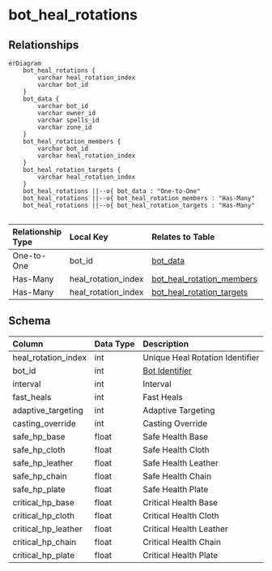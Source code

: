 # bot_heal_rotations

## Relationships

```mermaid
erDiagram
    bot_heal_rotations {
        varchar heal_rotation_index
        varchar bot_id
    }
    bot_data {
        varchar bot_id
        varchar owner_id
        varchar spells_id
        varchar zone_id
    }
    bot_heal_rotation_members {
        varchar bot_id
        varchar heal_rotation_index
    }
    bot_heal_rotation_targets {
        varchar heal_rotation_index
    }
    bot_heal_rotations ||--o{ bot_data : "One-to-One"
    bot_heal_rotations ||--o{ bot_heal_rotation_members : "Has-Many"
    bot_heal_rotations ||--o{ bot_heal_rotation_targets : "Has-Many"


```


| Relationship Type | Local Key | Relates to Table | Foreign Key |
| :--- | :--- | :--- | :--- |
| One-to-One | bot_id | [bot_data](../../schema/bots/bot_data.md) | bot_id |
| Has-Many | heal_rotation_index | [bot_heal_rotation_members](../../schema/bots/bot_heal_rotation_members.md) | heal_rotation_index |
| Has-Many | heal_rotation_index | [bot_heal_rotation_targets](../../schema/bots/bot_heal_rotation_targets.md) | heal_rotation_index |


## Schema

| Column | Data Type | Description |
| :--- | :--- | :--- |
| heal_rotation_index | int | Unique Heal Rotation Identifier |
| bot_id | int | [Bot Identifier](bot_data.md) |
| interval | int | Interval |
| fast_heals | int | Fast Heals |
| adaptive_targeting | int | Adaptive Targeting |
| casting_override | int | Casting Override |
| safe_hp_base | float | Safe Health Base |
| safe_hp_cloth | float | Safe Health Cloth |
| safe_hp_leather | float | Safe Health Leather |
| safe_hp_chain | float | Safe Health Chain |
| safe_hp_plate | float | Safe Health Plate |
| critical_hp_base | float | Critical Health Base |
| critical_hp_cloth | float | Critical Health Cloth |
| critical_hp_leather | float | Critical Health Leather |
| critical_hp_chain | float | Critical Health Chain |
| critical_hp_plate | float | Critical Health Plate |

